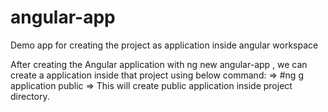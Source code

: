 # angular-app
Demo app for creating the project as application inside angular workspace

After creating the Angular application with ng new angular-app , 
we can create a application inside that project using below command:
=>  #ng g application public  => This will create public application inside project directory. 
